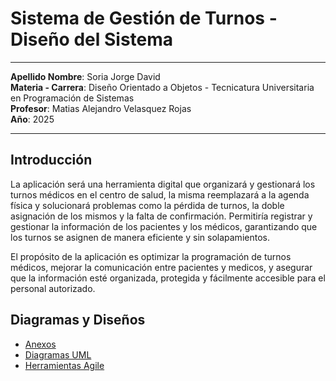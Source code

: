 # Sistema de Gestión de Turnos - Diseño del Sistema

---

**Apellido Nombre**: Soria Jorge David  
**Materia - Carrera**: Diseño Orientado a Objetos - Tecnicatura Universitaria en Programación de Sistemas  
**Profesor**: Matias Alejandro Velasquez Rojas  
**Año**: 2025

---

## Introducción

La aplicación será una herramienta digital que organizará y gestionará los turnos médicos en el centro de salud, la misma reemplazará a la agenda física y solucionará problemas como la pérdida de turnos, la doble asignación de los mismos y la falta de confirmación. Permitiría registrar y gestionar la información de los pacientes y los médicos, garantizando que los turnos se asignen de manera eficiente y sin solapamientos.

El propósito de la aplicación es optimizar la programación de turnos médicos, mejorar la comunicación entre pacientes y medicos, y asegurar que la información esté organizada, protegida y fácilmente accesible para el personal autorizado.

## Diagramas y Diseños

- [Anexos](anexos.md)
- [Diagramas UML](diagrmasUML.md)
- [Herramientas Agile](herramientas_agile.md)
